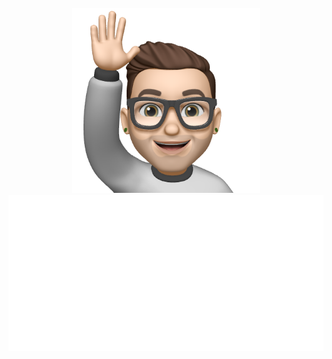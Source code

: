 <div align="center">
	<br>
	<a href="https://anthonymorris.dev">
    <img src="https://github.com/amorriscode/amorriscode/raw/master/memoji.png?sanitize=true" width="300">
		<img src="https://github.com/amorriscode/amorriscode/raw/master/content.svg?sanitize=true" width="800" height="250">
	</a>
	<br>
</div>
